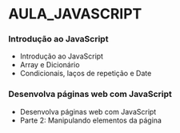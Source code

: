 # AULA_JAVASCRIPT
### Introdução ao JavaScript
- Introdução ao JavaScript
- Array e Dicionário
- Condicionais, laços de repetição e Date
### Desenvolva páginas web com JavaScript
- Desenvolva páginas web com JavaScript
- Parte 2: Manipulando elementos da página
